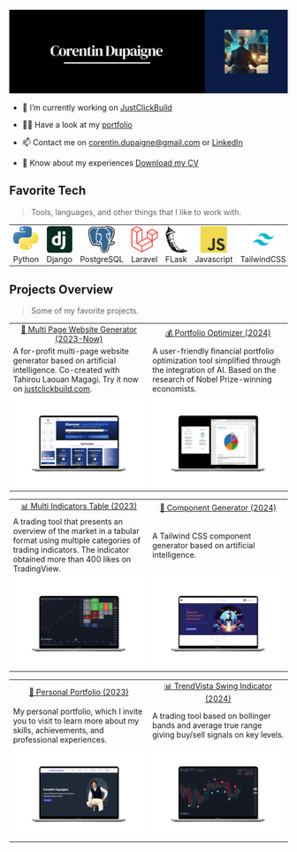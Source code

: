 ![Header](banner.png)

- 🔭 I’m currently working on [JustClickBuild](https://www.justclickbuild.com)

- 👨‍💻 Have a look at my [portfolio](https://corentindupaigne.herokuapp.com)

- 📫 Contact me on corentin.dupaigne@gmail.com or [LinkedIn](https://www.linkedin.com/in/corentin-dupaigne-b449a1242/)

- 📄 Know about my experiences [Download my CV](https://corentindupaigne.herokuapp.com/static/pdf/cv.pdf)

<h2 align="left" id="macropower-tech">Favorite Tech</h2>

> Tools, languages, and other things that I like to work with.

<table>
  <tr>
    <td align="center" width="96">
      <a href="#macropower-tech">
        <img src="python_logo.png" width="48" height="48" alt="Golang" />
      </a>
      <br>Python
    </td>
    <td align="center" width="96">
      <a href="#macropower-tech">
        <img src="django_logo.svg" width="48" height="48" alt="Python" />
      </a>
      <br>Django
    </td>
    <td align="center" width="96">
      <a href="#macropower-tech">
        <img src="postgres_log.svg" width="48" height="48" alt="Jsonnet" />
      </a>
      <br>PostgreSQL
    </td>
<td align="center" width="96">
      <a href="#macropower-tech">
        <img src="laravel_logo.png" width="48" height="48" alt="Jsonnet" />
      </a>
      <br>Laravel
    </td>
<td align="center" width="96">
      <a href="#macropower-tech">
        <img src="flask_logo.png" width="48" height="48" alt="Python" />
      </a>
      <br>FLask
    </td>
    <td align="center" width="96">
      <a href="#macropower-tech">
        <img src="js_logo.png" width="48" height="48" alt="TypeScript" />
      </a>
      <br>Javascript
    </td>
    <td align="center" width="96">
      <a href="#macropower-tech" >
        <img src="tailwind_css_logo.png" width="48" height="48" alt="Kubernetes" />
      </a>
      <br>TailwindCSS
    </td>
    <td align="center" width="96"> 
      <a href="#macropower-tech" >
        <img src="git_logo.png" width="48" height="48" alt="Docker" />
      </a>
      <br>Git
    </td>
    <td align="center"  width="96">
      <a href="#macropower-tech">
        <img src="heroku-logo.png" width="48" height="48" alt="Debian" />
      </a>
      <br>Heroku
    </td>
    <td align="center"  width="96">
      <a href="#macropower-tech">
        <img src="notion_logo.png" width="48" height="48" alt="Debian" />
      </a>
      <br>Notion
    </td>
  </tr>
</table>

## Projects Overview

> Some of my favorite projects.

<table>
  <tr>
    <td align="center" width="50%"><a href="https://justclickbuild.com">🤖 Multi Page Website Generator (2023-Now)</a></td>
    <td align="center" width="50%"><a href="https://github.com/Juicyyyyyyy/portfolio_optimizer">💰 Portfolio Optimizer (2024)</a></td>
  </tr>
  <tr>
    <td>A for-profit multi-page website generator based on artificial intelligence. Co-created with Tahirou Laouan Magagi. Try it now on <a href="http://justclickbuild.com">justclickbuild.com</a>.
</td>
    <td>A user-friendly financial portfolio optimization tool simplified through the integration of AI. Based on the research of Nobel Prize-winning economists.</td>
  </tr>
  <tr>
    <td><a href="https://justclickbuild.com"><img src="jcb_page.png" width="100%"></a></td>
    <td><a href="https://github.com/Juicyyyyyyy/portfolio_optimizer"><img src="portfolio_optimizer_v2.png" width="100%"></a></td>
  </tr>
</table>
<table>
  <tr>
    <td align="center" width="50%"><a href="https://www.tradingview.com/script/EKlYtPwv/">📊 Multi Indicators Table (2023)</a></td>
    <td align="center" width="50%"><a href="https://github.com/Juicyyyyyyy/component_generator">🤖 Component Generator (2024)</a></td>
  </tr>
  <tr>
    <td>A trading tool that presents an overview of the market in a tabular format using multiple categories of trading indicators. The indicator obtained more than 400 likes on TradingView. 
</td>
    <td>A Tailwind CSS component generator based on artificial intelligence.</td>
  </tr>
  <tr>
    <td><a href="https://www.tradingview.com/script/EKlYtPwv/"><img src="multi_indicator.png" width="100%"></a></td>
    <td><a href="https://github.com/Juicyyyyyyy/component_generator"><img src="component_generator.png" width="100%"></a></td>
  </tr>
</table>

<table>
  <tr>
    <td align="center" width="50%"><a href="https://corentindupaigne.herokuapp.com">💼 Personal Portfolio (2023)</a></td>
    <td align="center" width="50%"><a href="https://www.tradingview.com/script/R12WO2J5-TrendVista-Swing-Indicator/">📊 TrendVista Swing Indicator (2024)</a></td>
  </tr>
  <tr>
    <td>My personal portfolio, which I invite you to visit to learn more about my skills, achievements, and professional experiences.
</td>
    <td>A trading tool based on bollinger bands and average true range giving buy/sell signals on key levels.</td>
  </tr>
  <tr>
    <td><a href="https://corentindupaigne.herokuapp.com"><img src="personal_portfolio.png" width="100%"></a></td>
    <td><a href="https://www.tradingview.com/script/R12WO2J5-TrendVista-Swing-Indicator/"><img src="trend_vista_indicator_illustration.png" width="100%"></a></td>
  </tr>
</table>
